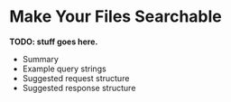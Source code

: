 # Make Your Files Searchable

**TODO: stuff goes here.**

* Summary
* Example query ѕtrings
* Suggested request structure
* Suggested response structure


